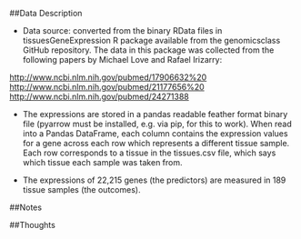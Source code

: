 ##Data Description
- Data source: converted from the binary RData files in tissuesGeneExpression R package available from the genomicsclass GitHub repository. The data in this package was collected from the following papers by Michael Love and Rafael Irizarry:

http://www.ncbi.nlm.nih.gov/pubmed/17906632%20 http://www.ncbi.nlm.nih.gov/pubmed/21177656%20 http://www.ncbi.nlm.nih.gov/pubmed/24271388
- The expressions are stored in a pandas readable feather format binary file (pyarrow must be installed, e.g. via pip, for this to work). When read into a Pandas DataFrame, each column contains the expression values for a gene across each row which represents a different tissue sample. Each row corresponds to a tissue in the tissues.csv file, which says which tissue each sample was taken from.

- The expressions of 22,215 genes (the predictors) are measured in 189 tissue samples (the outcomes).

##Notes

##Thoughts
